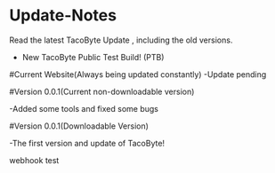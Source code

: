 # Update-Notes
Read the latest TacoByte Update , including the old versions.


- New TacoByte Public Test Build! (PTB)


#Current Website(Always being updated constantly)
-Update pending


#Version 0.0.1(Current non-downloadable version)

-Added some tools and fixed some bugs

#Version 0.0.1(Downloadable Version)

-The first version and update of TacoByte!

webhook test
